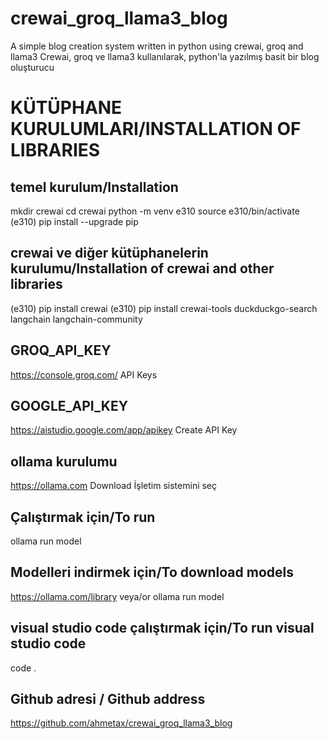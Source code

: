 # crewai_groq_llama3_blog
A simple blog creation system written in python using crewai, groq and llama3
Crewai, groq ve llama3 kullanılarak, python'la yazılmış basit bir blog oluşturucu

# KÜTÜPHANE KURULUMLARI/INSTALLATION OF LIBRARIES
## temel kurulum/Installation
mkdir crewai
cd crewai
python -m venv e310
source e310/bin/activate
(e310) pip install --upgrade pip

## crewai ve diğer kütüphanelerin kurulumu/Installation of crewai and other libraries
(e310) pip install crewai
(e310) pip install crewai-tools duckduckgo-search langchain langchain-community

## GROQ_API_KEY
https://console.groq.com/
API Keys

## GOOGLE_API_KEY
https://aistudio.google.com/app/apikey
Create API Key


## ollama kurulumu
https://ollama.com
Download
İşletim sistemini seç
## Çalıştırmak için/To run
ollama run model
## Modelleri indirmek için/To download models
https://ollama.com/library
veya/or
ollama run model

## visual studio code çalıştırmak için/To run visual studio code
code .

## Github adresi / Github address
https://github.com/ahmetax/crewai_groq_llama3_blog
